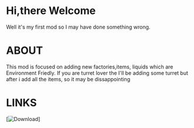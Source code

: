 # Hi,there Welcome
Well it's my first mod so I may have done something wrong.
# ABOUT 
This mod is focused on adding new factories,items, liquids which are Environment Friedly. If you are turret lover the I'll be adding some turret but after i add all the items, so it may be dissappointing 
# LINKS
[![Download](https://img.shields.io/github/v/release/sk7725/BetaMindy?color=green&include_prereleases&label=DOWNLOAD%20LATEST%20RELEASE&logo=github&logoColor=green&style=for-the-badge)]
